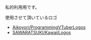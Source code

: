 私的利用用です。

使用させて頂いているロゴ
* [Aikoyori/ProgrammingVTuberLogos](https://github.com/Aikoyori/ProgrammingVTuberLogos)
* [SAWARATSUKI/KawaiiLogos](https://github.com/SAWARATSUKI/KawaiiLogos)
